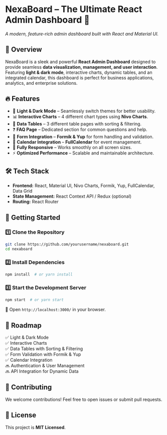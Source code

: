 # NexaBoard – The Ultimate React Admin Dashboard 🚀

_A modern, feature-rich admin dashboard built with React and Material UI._

## 🌟 Overview
NexaBoard is a sleek and powerful **React Admin Dashboard** designed to provide seamless **data visualization, management, and user interaction**. Featuring **light & dark mode**, interactive charts, dynamic tables, and an integrated calendar, this dashboard is perfect for business applications, analytics, and enterprise solutions.

## 🔥 Features
- 🎨 **Light & Dark Mode** – Seamlessly switch themes for better usability.
- 📊 **Interactive Charts** – 4 different chart types using **Nivo Charts**.
- 📑 **Data Tables** – 3 different table pages with sorting & filtering.
- ❓ **FAQ Page** – Dedicated section for common questions and help.
- 📝 **Form Integration** – **Formik & Yup** for form handling and validation.
- 📆 **Calendar Integration** – **FullCalendar** for event management.
- 📱 **Fully Responsive** – Works smoothly on all screen sizes.
- ⚡ **Optimized Performance** – Scalable and maintainable architecture.

## 🛠️ Tech Stack
- **Frontend:** React, Material UI, Nivo Charts, Formik, Yup, FullCalendar, Data Grid
- **State Management:** React Context API / Redux (optional)
- **Routing:** React Router

## 🚀 Getting Started
### 1️⃣ Clone the Repository
```bash
git clone https://github.com/yourusername/nexaboard.git
cd nexaboard
```
### 2️⃣ Install Dependencies
```bash
npm install  # or yarn install
```
### 3️⃣ Start the Development Server
```bash
npm start  # or yarn start
```
🔹 Open `http://localhost:3000/` in your browser.


## 📌 Roadmap
✅ Light & Dark Mode  
✅ Interactive Charts  
✅ Data Tables with Sorting & Filtering  
✅ Form Validation with Formik & Yup  
✅ Calendar Integration  
🔜 Authentication & User Management  
🔜 API Integration for Dynamic Data  

## 🙌 Contributing
We welcome contributions! Feel free to open issues or submit pull requests.

## 📜 License
This project is **MIT Licensed**.

